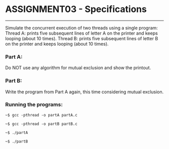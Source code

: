 # ASSIGNMENT03 - Specifications
__________________________________________________________________________________________
Simulate the concurrent execution of two threads using a single program:
Thread A: prints five subsequent lines of letter A on the printer and keeps looping (about 10 times).
Thread B: prints five subsequent lines of letter B on the printer and keeps looping (about 10 times).

### Part A:
Do NOT use any algorithm for mutual exclusion and show the printout.

### Part B:
Write the program from Part A again, this time considering mutual exclusion.

### Running the programs:

```
~$ gcc -pthread -o partA partA.c
```
```
~$ gcc -pthread -o partB partB.c
``` 
```
~$ ./partA
``` 
```
~$ ./partB
``` 
